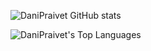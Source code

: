 ![DaniPraivet GitHub stats](https://github-readme-stats.vercel.app/api?username=DaniPraivet&show_icons=true&theme=radical)

![DaniPraivet's Top Languages](https://github-readme-stats.vercel.app/api/top-langs/?username=DaniPraivet&theme=vue-dark&show_icons=true&hide_border=true&layout=compact)
